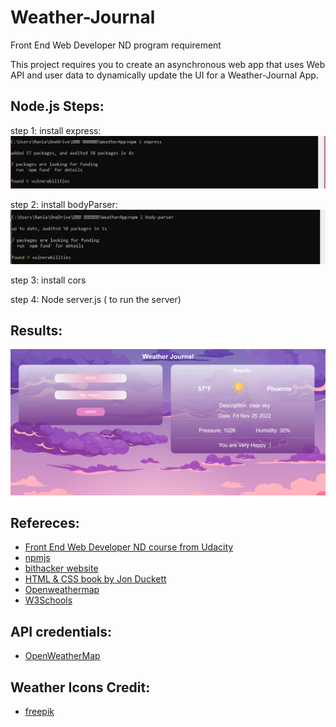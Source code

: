 # Weather-Journal
Front End Web Developer ND program requirement

This project requires you to create an asynchronous web app that uses Web API and user data to dynamically update the UI for a Weather-Journal App.

## Node.js Steps: 
step 1: install express:
![ install express](steps/express.png)

step 2: install bodyParser:
![ install bodyParser](steps/bodyparser.png)

step 3: install cors

step 4: Node server.js ( to run the server)
 
## Results:
![Results](steps/finalApp.png)

## Refereces: 
- [Front End Web Developer ND course from Udacity](https://www.udacity.com/course/front-end-web-developer-nanodegree--nd001)
- [npmjs](https://www.npmjs.com/package/cors)
- [bithacker website](https://bithacker.dev/fetch-weather-openweathermap-api-javascript)
- [HTML & CSS book by Jon Duckett](https://www.htmlandcssbook.com/code-samples/)
- [Openweathermap](https://openweathermap.org/weather-conditions)
- [W3Schools](https://www.w3schools.com/howto/howto_js_temperature_converter.asp)

## API credentials:
- [OpenWeatherMap](https://www.OpenWeatherMap.com)


## Weather Icons Credit:
- [freepik](https://www.freepik.com)

